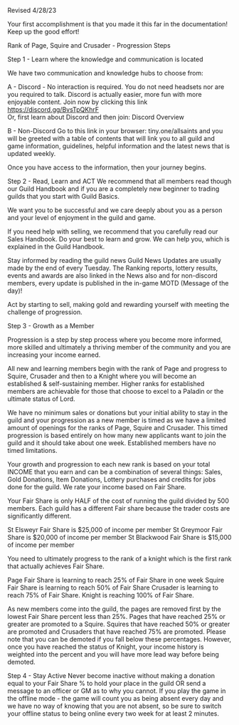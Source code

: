Revised 4/28/23

Your first accomplishment is that you made it this far in the documentation!  Keep up the good effort!  

Rank of Page, Squire and Crusader - Progression Steps

Step 1 - Learn where the knowledge and communication is located

We have two communication and knowledge hubs to choose from:


A - Discord - No interaction is required.  You do not need headsets nor are you required to talk.  Discord is actually easier, more fun with more enjoyable content.  Join now by clicking this link https://discord.gg/BvsTpQKhrF   
Or, first learn about Discord and then join:  Discord Overview
 

B - Non-Discord  Go to this link in your browser:  tiny.one/allsaints and you will be greeted with a table of contents that will link you to all guild and game information, guidelines, helpful information and the latest news that is updated weekly.

Once you have access to the information, then your journey begins.


Step 2 - Read, Learn and ACT
We recommend that all members read though our Guild Handbook and if you are a completely new beginner to trading guilds that you start with Guild Basics.

We want you to be successful and we care deeply about you as a person and your level of enjoyment in the guild and game.


If you need help with selling, we recommend that you carefully read our Sales Handbook.  Do your best to learn and grow.  We can help you, which is explained in the Guild Handbook.

Stay informed by reading the guild news  Guild News  Updates are usually made by the end of every Tuesday.  The Ranking reports, lottery results, events and awards are also linked in the News also and for non-discord members, every update is published in the in-game MOTD (Message of the day)!

Act by starting to sell, making gold and rewarding yourself with meeting the challenge of progression.


Step 3 - Growth as a Member

Progression is a step by step process where you become more informed, more skilled and ultimately a thriving member of the community and you are increasing your income earned.

All new and learning members begin with the rank of Page and progress to Squire, Crusader and then to a Knight where you will become an established & self-sustaining member.  Higher ranks for established members are achievable for those that choose to excel to a Paladin or the ultimate status of Lord.

We have no minimum sales or donations but your initial ability to stay in the guild and your progression as a new member is timed as we have a limited amount of openings for the ranks of Page, Squire and Crusader.  This timed progression is based entirely on how many new applicants want to join the guild and it should take about one week.  Established members have no timed limitations. 

Your growth and progression to each new rank is based on your total INCOME that you earn and can be a combination of several things:  Sales, Gold Donations, Item Donations, Lottery purchases and credits for jobs done for the guild.  We rate your income based on Fair Share.

Your Fair Share is only HALF of the cost of running the guild divided by 500 members.  Each guild has a different Fair share because the trader costs are significantly different.

St Elsweyr Fair Share is $25,000 of income per member
St Greymoor Fair Share is $20,000 of income per member
St Blackwood Fair Share is $15,000 of income per member

You need to ultimately progress to the rank of a knight which is the first rank that actually achieves Fair Share.

Page Fair Share is learning to reach 25% of Fair Share in one week
Squire Fair Share is learning to reach 50% of Fair Share
Crusader is learning to reach 75% of Fair Share.
Knight is reaching 100% of Fair Share.

As new members come into the guild, the pages are removed first by the lowest Fair Share percent less than 25%.  Pages that have reached 25% or greater are promoted to a Squire.  Squires that have reached 50% or greater are promoted and Crusaders that have reached 75% are promoted.  Please note that you can be demoted if you fall below these percentages.  However, once you have reached the status of Knight, your income history is weighted into the percent and you will have more lead way before being demoted.
 
Step 4 - Stay Active
Never become inactive without making a donation equal to your Fair Share % to hold your place in the guild OR send a message to an officer or GM as to why you cannot.  If you play the game in the offline mode - the game will count you as being absent every day and we have no way of knowing that you are not absent, so be sure to switch your offline status to being online every two week for at least 2 minutes.


 




